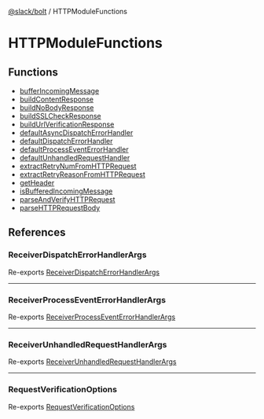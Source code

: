 [@slack/bolt](../../../index.md) / HTTPModuleFunctions

# HTTPModuleFunctions

## Functions

- [bufferIncomingMessage](functions/bufferIncomingMessage.md)
- [buildContentResponse](functions/buildContentResponse.md)
- [buildNoBodyResponse](functions/buildNoBodyResponse.md)
- [buildSSLCheckResponse](functions/buildSSLCheckResponse.md)
- [buildUrlVerificationResponse](functions/buildUrlVerificationResponse.md)
- [defaultAsyncDispatchErrorHandler](functions/defaultAsyncDispatchErrorHandler.md)
- [defaultDispatchErrorHandler](functions/defaultDispatchErrorHandler.md)
- [defaultProcessEventErrorHandler](functions/defaultProcessEventErrorHandler.md)
- [defaultUnhandledRequestHandler](functions/defaultUnhandledRequestHandler.md)
- [extractRetryNumFromHTTPRequest](functions/extractRetryNumFromHTTPRequest.md)
- [extractRetryReasonFromHTTPRequest](functions/extractRetryReasonFromHTTPRequest.md)
- [getHeader](functions/getHeader.md)
- [isBufferedIncomingMessage](functions/isBufferedIncomingMessage.md)
- [parseAndVerifyHTTPRequest](functions/parseAndVerifyHTTPRequest.md)
- [parseHTTPRequestBody](functions/parseHTTPRequestBody.md)

## References

### ReceiverDispatchErrorHandlerArgs

Re-exports [ReceiverDispatchErrorHandlerArgs](../../../interfaces/ReceiverDispatchErrorHandlerArgs.md)

***

### ReceiverProcessEventErrorHandlerArgs

Re-exports [ReceiverProcessEventErrorHandlerArgs](../../../interfaces/ReceiverProcessEventErrorHandlerArgs.md)

***

### ReceiverUnhandledRequestHandlerArgs

Re-exports [ReceiverUnhandledRequestHandlerArgs](../../../interfaces/ReceiverUnhandledRequestHandlerArgs.md)

***

### RequestVerificationOptions

Re-exports [RequestVerificationOptions](../../../interfaces/RequestVerificationOptions.md)
